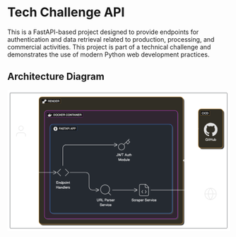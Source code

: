 # Tech Challenge API

This is a FastAPI-based project designed to provide endpoints for authentication and data retrieval related to production, processing, and commercial activities. This project is part of a technical challenge and demonstrates the use of modern Python web development practices.

## Architecture Diagram

![Architecture Diagram](./assets/architecture_diagram.png)
